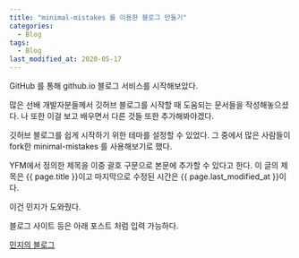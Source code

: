 ```yaml
---
title: "minimal-mistakes 를 이용한 블로그 만들기"
categories:
  - Blog
tags:
  - Blog
last_modified_at: 2020-05-17
---
```


GitHub 를 통해 github.io 블로그 서비스를 시작해보았다.

많은 선배 개발자분들께서 깃허브 블로그를 시작할 때 도움되는 문서들을 작성해놓으셨다.
나 또한 이걸 보고 배우면서 다른 것들 또한 추가해봐야겠다.

깃허브 블로그를 쉽게 시작하기 위한 테마를 설정할 수 있었다.
그 중에서 많은 사람들이 fork한 minimal-mistakes 를 사용해보기로 했다.

YFM에서 정의한 제목을 이중 괄호 구문으로 본문에 추가할 수 있다고 한다.
이 글의 제목은 {{ page.title }}이고
마지막으로 수정된 시간은 {{ page.last_modified_at }}이다.

이건 민지가 도와줬다.

블로그 사이트 등은 아래 포스트 처럼 입력 가능하다.

[민지의 블로그](https://jee00609.github.io/)